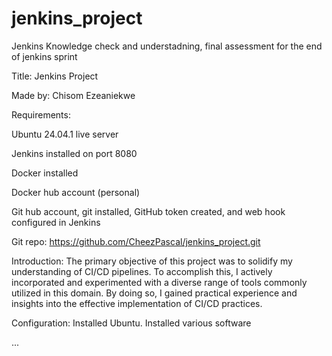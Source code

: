 # jenkins_project
Jenkins Knowledge check and understadning, final assessment for the end of jenkins sprint  

Title: Jenkins Project 

Made by: Chisom Ezeaniekwe

Requirements: 

Ubuntu 24.04.1 live server

Jenkins installed on port 8080

Docker installed 

Docker hub account (personal)

Git hub account, git installed, GitHub token created, and web hook configured in Jenkins

Git repo: https://github.com/CheezPascal/jenkins_project.git

Introduction: 
The primary objective of this project was to solidify my understanding of CI/CD pipelines. To accomplish this, I actively incorporated and experimented with a diverse range of tools commonly utilized in this domain. By doing so, I gained practical experience and insights into the effective implementation of CI/CD practices.

Configuration:
Installed Ubuntu. 
Installed various software 

...